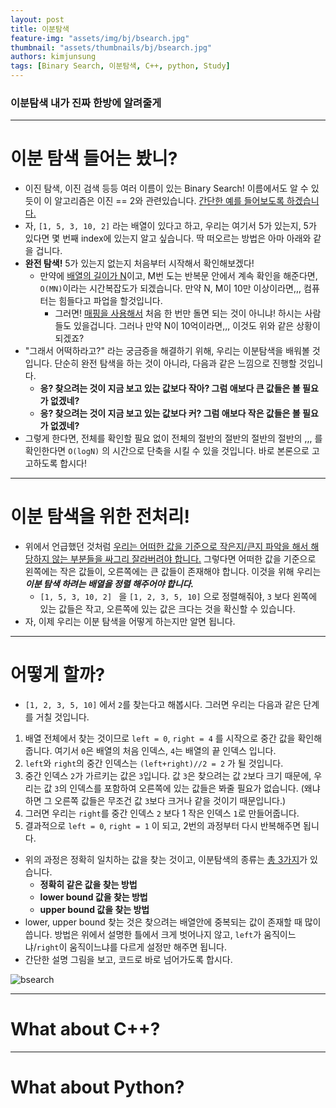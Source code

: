 ```yaml
---
layout: post
title: 이분탐색
feature-img: "assets/img/bj/bsearch.jpg"
thumbnail: "assets/thumbnails/bj/bsearch.jpg"
authors: kimjunsung
tags: [Binary Search, 이분탐색, C++, python, Study] 
---
```


### 이분탐색 내가 진짜 한방에 알려줄게


---
# 이분 탐색 들어는 봤니?

- 이진 탐색, 이진 검색 등등 여러 이름이 있는 Binary Search! 이름에서도 알 수 있듯이 이 알고리즘은 이진 == 2와 관련있습니다. <u>간단한 예를 들어보도록 하겠습니다.</u> 
- 자, `[1, 5, 3, 10, 2]` 라는 배열이 있다고 하고, 우리는 여기서 5가 있는지, 5가 있다면 몇 번째 index에 있는지 알고 싶습니다. 딱 떠오르는 방법은 아마 아래와 같을 겁니다.
- **완전 탐색!** 5가 있는지 없는지 처음부터 시작해서 확인해보겠다!
  - 만약에 <u>배열의 길이가 N</u>이고, M번 도는 반복문 안에서 계속 확인을 해준다면, `O(MN)`이라는 시간복잡도가 되겠습니다. 만약 N, M이 10만 이상이라면,,, 컴퓨터는 힘들다고 파업을 할것입니다.
    - 그러면! <u>매핑을 사용해서</u> 처음 한 번만 돌면 되는 것이 아니냐! 하시는 사람들도 있을겁니다. 그러나 만약 N이 10억이라면,,, 이것도 위와 같은 상황이 되겠죠?
- "그래서 어떡하라고?" 라는 궁금증을 해결하기 위해, 우리는 이분탐색을 배워볼 것입니다. 단순히 완전 탐색을 하는 것이 아니라, 다음과 같은 느낌으로 진행할 것입니다.
  - **응? 찾으려는 것이 지금 보고 있는 값보다 작아? 그럼 애보다 큰 값들은 볼 필요가 없겠네?**
  - **응? 찾으려는 것이 지금 보고 있는 값보다 커? 그럼 애보다 작은 값들은 볼 필요가 없겠네?**
- 그렇게 한다면, 전체를 확인할 필요 없이 전체의 절반의 절반의 절반의 절반의 ,,, 를 확인한다면 `O(logN)` 의 시간으로 단축을 시킬 수 있을 것입니다. 바로 본론으로 고고하도록 합시다!

---

# 이분 탐색을 위한 전처리!

- 위에서 언급했던 것처럼 <u>우리는 어떠한 값을 기준으로 작은지/큰지 파악을 해서 해당하지 않는 부분들을 싸그리 잘라버려야 합니다.</u> 그렇다면 어떠한 값을 기준으로 왼쪽에는 작은 값들이, 오른쪽에는 큰 값들이 존재해야 합니다. 이것을 위해 우리는 ***이분 탐색 하려는 배열을 정렬 해주어야 합니다.***
  - `[1, 5, 3, 10, 2] ` 을 `[1, 2, 3, 5, 10]` 으로 정렬해줘야, `3` 보다 왼쪽에 있는 값들은 작고, 오른쪽에 있는 값은 크다는 것을 확신할 수 있습니다.
- 자, 이제 우리는 이분 탐색을 어떻게 하는지만 알면 됩니다.

---

# 어떻게 할까?

-  `[1, 2, 3, 5, 10]` 에서  `2`를 찾는다고 해봅시다. 그러면 우리는 다음과 같은 단계를 거칠 것입니다.
  1. 배열 전체에서 찾는 것이므로 `left = 0`, `right = 4` 를 시작으로 중간 값을 확인해줍니다. 여기서 `0`은 배열의 처음 인덱스, `4`는 배열의 끝 인덱스 입니다.
  2. `left`와 `right`의 중간 인덱스는 `(left+right)//2 = 2` 가 될 것입니다.
  3. 중간 인덱스 `2`가 가르키는 값은 `3`입니다. 값 `3`은 찾으려는 값 `2`보다 크기 때문에, 우리는 값 `3`의 인덱스를 포함하여 오른쪽에 있는 값들은 봐줄 필요가 없습니다. (왜냐하면 그 오른쪽 값들은 무조건 값 `3`보다 크거나 같을 것이기 때문입니다.)
  4. 그러면 우리는 `right`를 중간 인덱스 `2` 보다 1 작은 인덱스 `1`로 만들어줍니다.
  5. 결과적으로 `left = 0`, `right = 1` 이 되고, 2번의 과정부터 다시 반복해주면 됩니다.
- 위의 과정은 정확히 일치하는 값을 찾는 것이고, 이분탐색의 종류는 <u>총 3가지</u>가 있습니다.
  - **정확히 같은 값을 찾는 방법**
  - **lower bound 값을 찾는 방법**
  - **upper bound 값을 찾는 방법**
- lower, upper bound 찾는 것은 찾으려는 배열안에 중복되는 값이 존재할 때 많이 씁니다. 방법은 위에서 설명한 틀에서 크게 벗어나지 않고, `left`가 움직이느냐/`right`이 움직이느냐를 다르게 설정만 해주면 됩니다.
- 간단한 설명 그림을 보고, 코드로 바로 넘어가도록 합시다.

![bsearch](https://user-images.githubusercontent.com/37113547/98256368-d3f30380-1fc1-11eb-8a3e-a43a6e97e87c.jpg)

---

# What about C++?

<script src="https://gist.github.com/Coreenee/fa52813ab761416acddbba7bc3946cc6.js"></script>

---

# What about Python?

<script src="https://gist.github.com/Coreenee/e1709bbfa664547ef78075f9c9991e4e.js"></script>